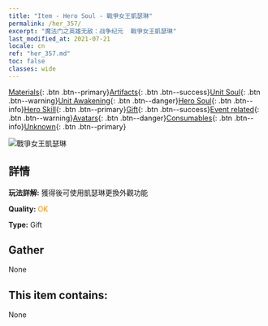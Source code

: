 ```yaml
---
title: "Item - Hero Soul - 戰爭女王凱瑟琳"
permalink: /her_357/
excerpt: "魔法门之英雄无敌：战争纪元  戰爭女王凱瑟琳"
last_modified_at: 2021-07-21
locale: cn
ref: "her_357.md"
toc: false
classes: wide
---
```

 [Materials](/ItemsCN/){: .btn .btn--primary}[Artifacts](/ItemsCN/Artifacts/){: .btn .btn--success}[Unit Soul](/ItemsCN/UnitSoul/){: .btn .btn--warning}[Unit Awakening](/ItemsCN/UnitAwakening/){: .btn .btn--danger}[Hero Soul](/ItemsCN/HeroSoul/){: .btn .btn--info}[Hero Skill](/ItemsCN/HeroSkill/){: .btn .btn--primary}[Gift](/ItemsCN/Gift/){: .btn .btn--success}[Event related](/ItemsCN/Events/){: .btn .btn--warning}[Avatars](/ItemsCN/Avatars/){: .btn .btn--danger}[Consumables](/ItemsCN/Consumables/){: .btn .btn--info}[Unknown](/ItemsCN/Unknown/){: .btn .btn--primary}

 ![戰爭女王凱瑟琳](/images/h/h_Catherine1.jpg)

## 詳情
 **玩法詳解:** 獲得後可使用凱瑟琳更換外觀功能

 **Quality:** <span style="color: #FF8C00">OK</span>

 **Type:** Gift

## Gather

  None

## This item contains:

  None

